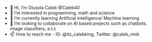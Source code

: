 - 👋 Hi, I’m Olusola Caleb @Caleb40
- 👀 I’m interested in programming, math and science 
- 🌱 I’m currently learning Artificial intelligence/ Machine learning 
- 💞️ I’m looking to collaborate on AI based projects such as chatbots, image classifiers, e.t.c
- 📫 How to reach me - IG: @itz_calebking, Twitter: @caleb_mnb

<!---
Caleb40/Caleb40 is a ✨ special ✨ repository because its `README.md` (this file) appears on your GitHub profile.
You can click the Preview link to take a look at your changes.
--->
